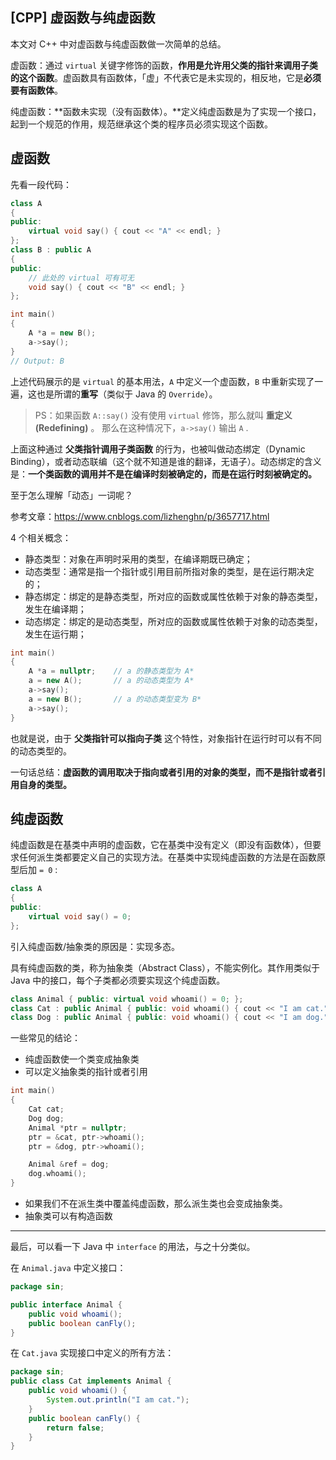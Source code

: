 ## [CPP] 虚函数与纯虚函数

本文对 C++ 中对虚函数与纯虚函数做一次简单的总结。

虚函数：通过 `virtual` 关键字修饰的函数，**作用是允许用父类的指针来调用子类的这个函数**。虚函数具有函数体，「虚」不代表它是未实现的，相反地，它是**必须要有函数体**。

纯虚函数：**函数未实现（没有函数体）。**定义纯虚函数是为了实现一个接口，起到一个规范的作用，规范继承这个类的程序员必须实现这个函数。

## 虚函数

先看一段代码：

```cpp
class A
{
public:
    virtual void say() { cout << "A" << endl; }
};
class B : public A
{
public:
    // 此处的 virtual 可有可无
    void say() { cout << "B" << endl; }
};

int main()
{
    A *a = new B();
    a->say();
}
// Output: B
```

上述代码展示的是 `virtual` 的基本用法，`A` 中定义一个虚函数，`B` 中重新实现了一遍，这也是所谓的**重写**（类似于 Java 的 `Override`）。

> PS：如果函数 `A::say()` 没有使用 `virtual` 修饰，那么就叫 **重定义 (Redefining)** 。 那么在这种情况下，`a->say()` 输出 `A` .

上面这种通过 **父类指针调用子类函数** 的行为，也被叫做动态绑定（Dynamic Binding），或者动态联编（这个就不知道是谁的翻译，无语子）。动态绑定的含义是：**一个类函数的调用并不是在编译时刻被确定的，而是在运行时刻被确定的。**

至于怎么理解「动态」一词呢？

参考文章：https://www.cnblogs.com/lizhenghn/p/3657717.html

4 个相关概念：

+ 静态类型：对象在声明时采用的类型，在编译期既已确定；
+ 动态类型：通常是指一个指针或引用目前所指对象的类型，是在运行期决定的；
+ 静态绑定：绑定的是静态类型，所对应的函数或属性依赖于对象的静态类型，发生在编译期；
+ 动态绑定：绑定的是动态类型，所对应的函数或属性依赖于对象的动态类型，发生在运行期；

```cpp
int main()
{
    A *a = nullptr;    // a 的静态类型为 A*
    a = new A();       // a 的动态类型为 A*
    a->say();
    a = new B();       // a 的动态类型变为 B*
    a->say();
}
```

也就是说，由于 **父类指针可以指向子类** 这个特性，对象指针在运行时可以有不同的动态类型的。

一句话总结：**虚函数的调用取决于指向或者引用的对象的类型，而不是指针或者引用自身的类型。**



## 纯虚函数

纯虚函数是在基类中声明的虚函数，它在基类中没有定义（即没有函数体），但要求任何派生类都要定义自己的实现方法。在基类中实现纯虚函数的方法是在函数原型后加 `= 0` :

```cpp
class A 
{
public:
    virtual void say() = 0;
};
```

引入纯虚函数/抽象类的原因是：实现多态。

具有纯虚函数的类，称为抽象类（Abstract Class），不能实例化。其作用类似于 Java 中的接口，每个子类都必须要实现这个纯虚函数。

```cpp
class Animal { public: virtual void whoami() = 0; };
class Cat : public Animal { public: void whoami() { cout << "I am cat." << endl; } };
class Dog : public Animal { public: void whoami() { cout << "I am dog." << endl; } };
```

一些常见的结论：

- 纯虚函数使一个类变成抽象类
- 可以定义抽象类的指针或者引用

```cpp
int main()
{
    Cat cat;
    Dog dog;
    Animal *ptr = nullptr;
    ptr = &cat, ptr->whoami();
    ptr = &dog, ptr->whoami();

    Animal &ref = dog;
    dog.whoami();
}
```

- 如果我们不在派生类中覆盖纯虚函数，那么派生类也会变成抽象类。
- 抽象类可以有构造函数

-----

最后，可以看一下 Java 中 `interface` 的用法，与之十分类似。

在 `Animal.java` 中定义接口：

```java
package sin;

public interface Animal {
    public void whoami();
    public boolean canFly();
}
```

在 `Cat.java` 实现接口中定义的所有方法：

```java
package sin;
public class Cat implements Animal {
    public void whoami() {
        System.out.println("I am cat.");
    }
    public boolean canFly() {
        return false;
    }
}
```



